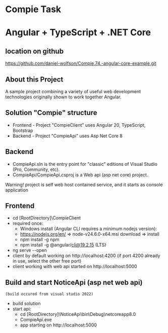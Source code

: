 # Compie Task
# Angular + TypeScript + .NET Core

## location on github
https://github.com/daniel-wolfson/Compie,74.-angular-core-example.git

## About this Project

A sample project combining a variety of useful web development technologies 
originally shown to work together Angular.

## Solution "Compie" structure

- Frontend - Project "CompieClient" uses Angular 20, TypeScript, Bootstrap
- Backend - Project "CompieApi" uses Asp Net Core 8

## Backend

- CompieApi.sln is the entry point for "classic" editions of Visual Studio (Pro, Community, etc).
- CompieApi/CompieApi.csproj is a Web api (asp net core) project.

Warning! project is self web host contained service, 
and it starts as console application

## Frontend

- cd [RootDirectory]\CompieClient
- required once:
    - Windows install (Angular CLI requires a minimum nodejs version): 
    - https://nodejs.org/en/ => node-v24.6.0-x64.msi download => install
    - npm install -g npm
    - npm install -g @angular/cli@19.2.15 (LTS)
- ng serve --open
- client by default working on http://localhost:4200 (if port 4200 already in use, select the other free port)
- client working with web api started on http://localhost:5000

## Build and start NoticeApi (asp net web api)
    (build occured from visual studio 2022)
- build solution
- start api:
    - cd [RootDirectory]\NoticeApi\bin\Debug\netcoreapp8.0
    - CompieApi.exe
    - app starting on http://localhost:5000
